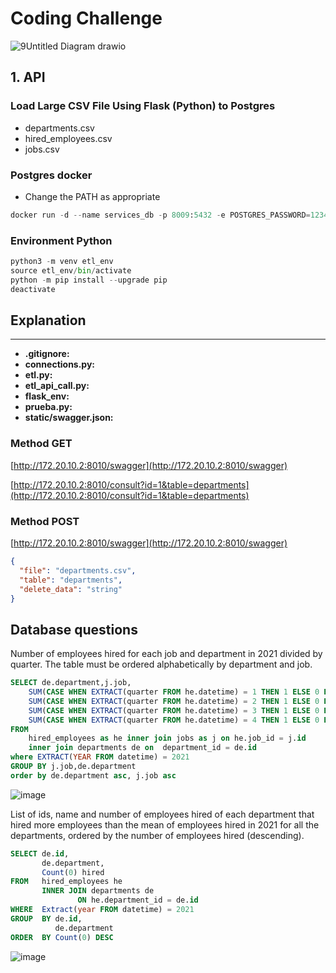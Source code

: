 # Coding Challenge

![9Untitled Diagram drawio](https://github.com/nicolascorchuelo/portfolio/assets/90802118/1928848b-b503-40dd-bed8-b6d193de0da4)

## 1. API

### Load Large CSV File Using Flask (Python) to Postgres

* departments.csv
* hired_employees.csv
* jobs.csv

### Postgres docker

* Change the PATH as appropriate

```python
docker run -d --name services_db -p 8009:5432 -e POSTGRES_PASSWORD=1234 -v <PATH>:/var/lib/postgres/data postgres
```
### Environment Python

```python
python3 -m venv etl_env
source etl_env/bin/activate
python -m pip install --upgrade pip
deactivate
```

## Explanation
---
* **.gitignore:** 
* **connections.py:** 
* **etl.py:** 
* **etl_api_call.py:** 
* **flask_env:** 
* **prueba.py:** 
* **static/swagger.json:**


### Method GET

[http://172.20.10.2:8010/swagger](http://172.20.10.2:8010/swagger)

[http://172.20.10.2:8010/consult?id=1&table=departments](http://172.20.10.2:8010/consult?id=1&table=departments)

### Method POST

[http://172.20.10.2:8010/swagger](http://172.20.10.2:8010/swagger)
```json
{
  "file": "departments.csv",
  "table": "departments",
  "delete_data": "string"
}
```

## Database questions

Number of employees hired for each job and department in 2021 divided by quarter. The table must be ordered alphabetically by department and job.

```sql
SELECT de.department,j.job,
    SUM(CASE WHEN EXTRACT(quarter FROM he.datetime) = 1 THEN 1 ELSE 0 END) AS Q1,
    SUM(CASE WHEN EXTRACT(quarter FROM he.datetime) = 2 THEN 1 ELSE 0 END) AS Q2,
    SUM(CASE WHEN EXTRACT(quarter FROM he.datetime) = 3 THEN 1 ELSE 0 END) AS Q3,
    SUM(CASE WHEN EXTRACT(quarter FROM he.datetime) = 4 THEN 1 ELSE 0 END) AS Q4
FROM 
    hired_employees as he inner join jobs as j on he.job_id = j.id
    inner join departments de on  department_id = de.id
where EXTRACT(YEAR FROM datetime) = 2021
GROUP BY j.job,de.department
order by de.department asc, j.job asc
```

![image](https://github.com/nicolascorchuelo/portfolio/assets/90802118/2a17f5ca-8c2c-4e82-855d-82a4b56ee69e)

List of ids, name and number of employees hired of each department that hired more employees than the mean of employees hired in 2021 for all the departments, ordered by the number of employees hired (descending).

```sql
SELECT de.id,
       de.department,
       Count(0) hired
FROM   hired_employees he
       INNER JOIN departments de
               ON he.department_id = de.id
WHERE  Extract(year FROM datetime) = 2021
GROUP  BY de.id,
          de.department
ORDER  BY Count(0) DESC 
```
![image](https://github.com/nicolascorchuelo/portfolio/assets/90802118/34c73c84-b073-4529-b61c-de56ed9c4e2f)

